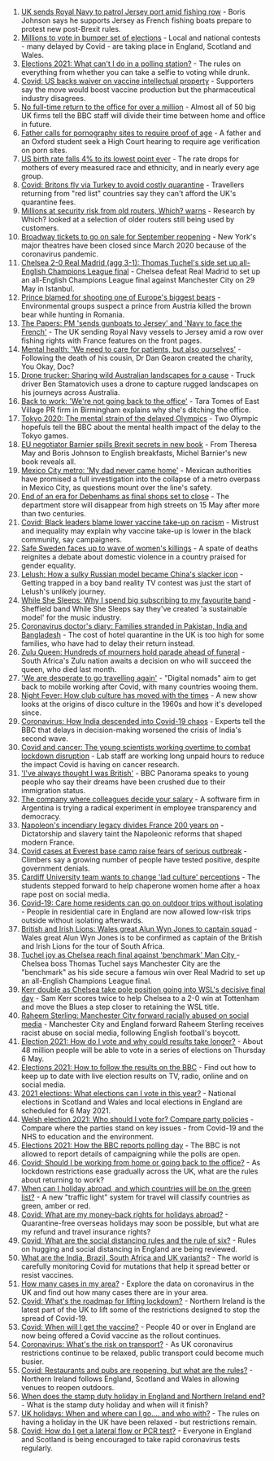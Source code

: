 1. [UK sends Royal Navy to patrol Jersey port amid fishing row](https://www.bbc.co.uk/news/uk-57003069) - Boris Johnson says he supports Jersey as French fishing boats prepare to protest new post-Brexit rules.
2. [Millions to vote in bumper set of elections](https://www.bbc.co.uk/news/uk-politics-56998434) - Local and national contests - many delayed by Covid - are taking place in England, Scotland and Wales.
3. [Elections 2021: What can't I do in a polling station?](https://www.bbc.co.uk/news/explainers-56849080) - The rules on everything from whether you can take a selfie to voting while drunk.
4. [Covid: US backs waiver on vaccine intellectual property](https://www.bbc.co.uk/news/world-us-canada-57004302) - Supporters say the move would boost vaccine production but the pharmaceutical industry disagrees.
5. [No full-time return to the office for over a million](https://www.bbc.co.uk/news/business-56972207) - Almost all of 50 big UK firms tell the BBC staff will divide their time between home and office in future.
6. [Father calls for pornography sites to require proof of age](https://www.bbc.co.uk/news/education-56993735) - A father and an Oxford student seek a High Court hearing to require age verification on porn sites.
7. [US birth rate falls 4% to its lowest point ever](https://www.bbc.co.uk/news/world-us-canada-57003722) - The rate drops for mothers of every measured race and ethnicity, and in nearly every age group.
8. [Covid: Britons fly via Turkey to avoid costly quarantine](https://www.bbc.co.uk/news/uk-56984057) - Travellers returning from "red list" countries say they can't afford the UK's quarantine fees.
9. [Millions at security risk from old routers, Which? warns](https://www.bbc.co.uk/news/technology-56996717) - Research by Which? looked at a selection of older routers still being used by customers.
10. [Broadway tickets to go on sale for September reopening](https://www.bbc.co.uk/news/world-us-canada-57004304) - New York's major theatres have been closed since March 2020 because of the coronavirus pandemic.
11. [Chelsea 2-0 Real Madrid (agg 3-1): Thomas Tuchel's side set up all-English Champions League final](https://www.bbc.co.uk/sport/football/56985477) - Chelsea defeat Real Madrid to set up an all-English Champions League final against Manchester City on 29 May in Istanbul.
12. [Prince blamed for shooting one of Europe's biggest bears](https://www.bbc.co.uk/news/world-europe-56991543) - Environmental groups suspect a prince from Austria killed the brown bear while hunting in Romania.
13. [The Papers: PM 'sends gunboats to Jersey' and 'Navy to face the French'](https://www.bbc.co.uk/news/blogs-the-papers-57004022) - The UK sending Royal Navy vessels to Jersey amid a row over fishing rights with France features on the front pages.
14. [Mental health: 'We need to care for patients, but also ourselves'](https://www.bbc.co.uk/news/uk-england-london-56983061) - Following the death of his cousin, Dr Dan Gearon created the charity, You Okay, Doc?
15. [Drone trucker: Sharing wild Australian landscapes for a cause](https://www.bbc.co.uk/news/world-australia-56990845) - Truck driver Ben Stamatovich uses a drone to capture rugged landscapes on his journeys across Australia.
16. [Back to work: 'We're not going back to the office'](https://www.bbc.co.uk/news/business-56999831) - Tara Tomes of East Village PR firm in Birmingham explains why she's ditching the office.
17. [Tokyo 2020: The mental strain of the delayed Olympics](https://www.bbc.co.uk/news/world-57001404) - Two Olympic hopefuls tell the BBC about the mental health impact of the delay to the Tokyo games.
18. [EU negotiator Barnier spills Brexit secrets in new book](https://www.bbc.co.uk/news/world-europe-56996547) - From Theresa May and Boris Johnson to English breakfasts, Michel Barnier's new book reveals all.
19. [Mexico City metro: 'My dad never came home'](https://www.bbc.co.uk/news/world-57002020) - Mexican authorities have promised a full investigation into the collapse of a metro overpass in Mexico City, as questions mount over the line's safety.
20. [End of an era for Debenhams as final shops set to close](https://www.bbc.co.uk/news/business-56993816) - The department store will disappear from high streets on 15 May after more than two centuries.
21. [Covid: Black leaders blame lower vaccine take-up on racism](https://www.bbc.co.uk/news/health-56813982) - Mistrust and inequality may explain why vaccine take-up is lower in the black community, say campaigners.
22. [Safe Sweden faces up to wave of women's killings](https://www.bbc.co.uk/news/world-europe-56977771) - A spate of deaths reignites a debate about domestic violence in a country praised for gender equality.
23. [Lelush: How a sulky Russian model became China's slacker icon](https://www.bbc.co.uk/news/world-asia-china-56967923) - Getting trapped in a boy band reality TV contest was just the start of Lelush's unlikely journey.
24. [While She Sleeps: Why I spend big subscribing to my favourite band](https://www.bbc.co.uk/news/newsbeat-56887239) - Sheffield band While She Sleeps say they've created 'a sustainable model' for the music industry.
25. [Coronavirus doctor's diary: Families stranded in Pakistan, India and Bangladesh](https://www.bbc.co.uk/news/health-56873813) - The cost of hotel quarantine in the UK is too high for some families, who have had to delay their return instead.
26. [Zulu Queen: Hundreds of mourners hold parade ahead of funeral](https://www.bbc.co.uk/news/world-africa-57001682) - South Africa's Zulu nation awaits a decision on who will succeed the queen, who died last month.
27. ['We are desperate to go travelling again'](https://www.bbc.co.uk/news/business-56981100) - "Digital nomads" aim to get back to mobile working after Covid, with many countries wooing them.
28. [Night Fever: How club culture has moved with the times](https://www.bbc.co.uk/news/entertainment-arts-56916861) - A new show looks at the origins of disco culture in the 1960s and how it's developed since.
29. [Coronavirus: How India descended into Covid-19 chaos](https://www.bbc.co.uk/news/world-asia-india-56977653) - Experts tell the BBC that delays in decision-making worsened the crisis of India's second wave.
30. [Covid and cancer: The young scientists working overtime to combat lockdown disruption](https://www.bbc.co.uk/news/newsbeat-56821532) - Lab staff are working long unpaid hours to reduce the impact Covid is having on cancer research.
31. ['I've always thought I was British'](https://www.bbc.co.uk/news/uk-56984268) - BBC Panorama speaks to young people who say their dreams have been crushed due to their immigration status.
32. [The company where colleagues decide your salary](https://www.bbc.co.uk/news/business-56915767) - A software firm in Argentina is trying a radical experiment in employee transparency and democracy.
33. [Napoleon's incendiary legacy divides France 200 years on](https://www.bbc.co.uk/news/world-europe-56977769) - Dictatorship and slavery taint the Napoleonic reforms that shaped modern France.
34. [Covid cases at Everest base camp raise fears of serious outbreak](https://www.bbc.co.uk/news/world-asia-56984320) - Climbers say a growing number of people have tested positive, despite government denials.
35. [Cardiff University team wants to change 'lad culture' perceptions](https://www.bbc.co.uk/news/uk-wales-56933984) - The students stepped forward to help chaperone women home after a hoax rape post on social media.
36. [Covid-19: Care home residents can go on outdoor trips without isolating](https://www.bbc.co.uk/news/uk-56977779) - People in residential care in England are now allowed low-risk trips outside without isolating afterwards.
37. [British and Irish Lions: Wales great Alun Wyn Jones to captain squad](https://www.bbc.co.uk/sport/rugby-union/57004215) - Wales great Alun Wyn Jones is to be confirmed as captain of the British and Irish Lions for the tour of South Africa.
38. [Tuchel joy as Chelsea reach final against 'benchmark' Man City ](https://www.bbc.co.uk/sport/football/57004535) - Chelsea boss Thomas Tuchel says Manchester City are the "benchmark" as his side secure a famous win over Real Madrid to set up an all-English Champions League final.
39. [Kerr double as Chelsea take pole position going into WSL's decisive final day](https://www.bbc.co.uk/sport/football/56910717) - Sam Kerr scores twice to help Chelsea to a 2-0 win at Tottenham and move the Blues a step closer to retaining the WSL title.
40. [Raheem Sterling: Manchester City forward racially abused on social media](https://www.bbc.co.uk/sport/football/57003222) - Manchester City and England forward Raheem Sterling receives racist abuse on social media, following English football's boycott.
41. [Election 2021: How do I vote and why could results take longer?](https://www.bbc.co.uk/news/uk-politics-56581106) - About 48 million people will be able to vote in a series of elections on Thursday 6 May.
42. [Elections 2021: How to follow the results on the BBC](https://www.bbc.co.uk/news/uk-politics-56930132) - Find out how to keep up to date with live election results on TV, radio, online and on social media.
43. [2021 elections: What elections can I vote in this year?](https://www.bbc.co.uk/news/56129210) - National elections in Scotland and Wales and local elections in England are scheduled for 6 May 2021.
44. [Welsh election 2021: Who should I vote for? Compare party policies](https://www.bbc.co.uk/news/uk-wales-politics-56499726) - Compare where the parties stand on key issues - from Covid-19 and the NHS to education and the environment.
45. [Elections 2021: How the BBC reports polling day](https://www.bbc.co.uk/news/uk-politics-48124106) - The BBC is not allowed to report details of campaigning while the polls are open.
46. [Covid: Should I be working from home or going back to the office?](https://www.bbc.co.uk/news/business-52567567) - As lockdown restrictions ease gradually across the UK, what are the rules about returning to work?
47. [When can I holiday abroad, and which countries will be on the green list?](https://www.bbc.co.uk/news/explainers-52544307) - A new "traffic light" system for travel will classify countries as green, amber or red.
48. [Covid: What are my money-back rights for holidays abroad?](https://www.bbc.co.uk/news/business-51615412) - Quarantine-free overseas holidays may soon be possible, but what are my refund and travel insurance rights?
49. [Covid: What are the social distancing rules and the rule of six?](https://www.bbc.co.uk/news/uk-51506729) - Rules on hugging and social distancing in England are being reviewed.
50. [What are the India, Brazil, South Africa and UK variants?](https://www.bbc.co.uk/news/health-55659820) - The world is carefully monitoring Covid for mutations that help it spread better or resist vaccines.
51. [How many cases in my area?](https://www.bbc.co.uk/news/uk-51768274) - Explore the data on coronavirus in the UK and find out how many cases there are in your area.
52. [Covid: What's the roadmap for lifting lockdown?](https://www.bbc.co.uk/news/explainers-52530518) - Northern Ireland is the latest part of the UK to lift some of the restrictions designed to stop the spread of Covid-19.
53. [Covid: When will I get the vaccine?](https://www.bbc.co.uk/news/health-55045639) - People 40 or over in England are now being offered a Covid vaccine as the rollout continues.
54. [Coronavirus: What's the risk on transport?](https://www.bbc.co.uk/news/health-51736185) - As UK coronavirus restrictions continue to be relaxed, public transport could become much busier.
55. [Covid: Restaurants and pubs are reopening, but what are the rules?](https://www.bbc.co.uk/news/business-52977388) - Northern Ireland follows England, Scotland and Wales in allowing venues to reopen outdoors.
56. [When does the stamp duty holiday in England and Northern Ireland end?](https://www.bbc.co.uk/news/business-53319433) - What is the stamp duty holiday and when will it finish?
57. [UK holidays: When and where can I go.... and who with?](https://www.bbc.co.uk/news/explainers-52646738) - The rules on having a holiday in the UK have been relaxed - but restrictions remain.
58. [Covid: How do I get a lateral flow or PCR test?](https://www.bbc.co.uk/news/health-51943612) - Everyone in England and Scotland is being encouraged to take rapid coronavirus tests regularly.
